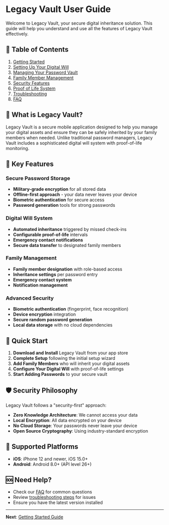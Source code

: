 # Legacy Vault User Guide

Welcome to Legacy Vault, your secure digital inheritance solution. This guide will help you understand and use all the features of Legacy Vault effectively.

## 📖 Table of Contents

1. [Getting Started](./getting-started.md)
2. [Setting Up Your Digital Will](./digital-will-setup.md)
3. [Managing Your Password Vault](./password-vault.md)
4. [Family Member Management](./family-management.md)
5. [Security Features](./security-features.md)
6. [Proof of Life System](./proof-of-life.md)
7. [Troubleshooting](./troubleshooting.md)
8. [FAQ](./faq.md)

## 🎯 What is Legacy Vault?

Legacy Vault is a secure mobile application designed to help you manage your digital assets and ensure they can be safely inherited by your family members when needed. Unlike traditional password managers, Legacy Vault includes a sophisticated digital will system with proof-of-life monitoring.

## 🔐 Key Features

### Secure Password Storage
- **Military-grade encryption** for all stored data
- **Offline-first approach** - your data never leaves your device
- **Biometric authentication** for secure access
- **Password generation** tools for strong passwords

### Digital Will System
- **Automated inheritance** triggered by missed check-ins
- **Configurable proof-of-life** intervals
- **Emergency contact notifications**
- **Secure data transfer** to designated family members

### Family Management
- **Family member designation** with role-based access
- **Inheritance settings** per password entry
- **Emergency contact system**
- **Notification management**

### Advanced Security
- **Biometric authentication** (fingerprint, face recognition)
- **Device encryption** integration
- **Secure random password generation**
- **Local data storage** with no cloud dependencies

## 🚀 Quick Start

1. **Download and Install** Legacy Vault from your app store
2. **Complete Setup** following the initial setup wizard
3. **Add Family Members** who will inherit your digital assets
4. **Configure Your Digital Will** with proof-of-life settings
5. **Start Adding Passwords** to your secure vault

## 🛡️ Security Philosophy

Legacy Vault follows a "security-first" approach:

- **Zero Knowledge Architecture**: We cannot access your data
- **Local Encryption**: All data encrypted on your device
- **No Cloud Storage**: Your passwords never leave your device
- **Open Source Cryptography**: Using industry-standard encryption

## 📱 Supported Platforms

- **iOS**: iPhone 12 and newer, iOS 15.0+
- **Android**: Android 8.0+ (API level 26+)

## 🆘 Need Help?

- Check our [FAQ](./faq.md) for common questions
- Review [troubleshooting steps](./troubleshooting.md) for issues
- Ensure you have the latest version installed

---

**Next**: [Getting Started Guide](./getting-started.md)